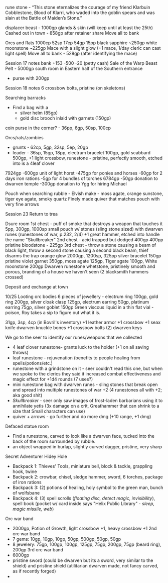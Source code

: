 rune stone - “This stone eternalizes the courage of my friend Klarbuin Cobblestone, Blood of Klarri, who waded into the goblin spears and was slain at the Battle of Maiden’s Stone.”


displacer beast - 1000gp
glands & skin (will keep until at least the 25th)
Cashed out in town - 858gp after retainer share
Move all to bank

Orcs and Rats
1000cp 52sp 17ep 54gp 15pp
black sapphire ~250gp
white moonstone ~225gp
Mace with a slight glow (+1 mace, 1/day cleric can cast light spell)
Move all to bank - 528gp (after identifying the mace)

Session 17 notes
bank +153 -500 -20 (petty cash)
Sale of the Warp Beast Pelt - 5000gp
south room in Eastern half of the Southern entrance
- purse with 200gp

Session 18 notes
6 crossbow bolts, pristine (on skeletons)

Searching barracks
- Find a bag with a
	- silver helm (85gp)
	- gold disc brooch inlaid with garnets (150gp)

coin purse in the corner? - 36pp, 6gp, 50sp, 100cp

Orcs/rats/zombies
- grunts - 62cp, 5gp, 32sp, 5ep, 20gp
- leader - 36sp, 15gp, 18pp, electrum bracelet 100gp, gold scabbard 500gp, +1 light crossbow, runestone - pristine, perfectly smooth, etched into is a 4leaf clover


7924gp
-600gp unit of light horst
-475gp for ponies and horses
-60gp for 2 days iron rations
-5gp for 4 bundles of torches
6784gp
-50gp donation to dwarven temple
-300gp donation to Ygg for hiring Michael


Pouch when searching rubble - Elvish make - moss agate, orange sunstone, tiger eye agate, smoky quartz
Finely made quiver that matches pouch with very fine arrows

Session 23
Return to trea

Dsure room
1st chest - puff of smoke that destroys a weapon that touches it
	5pp, 300gp, 1000sp
	small pouch w/ stones (sling stone sized) with dwarven runes (runestones of war, p.232, 2/4)
	+1 great hammer, etched into handle the name "Skullbreaker"
2nd chest - acid trapped but dodged
	400gp
	400pp
	pristine bloodstone - 225gp
3rd chest - throw a stone causing a beam of black light, throw a second stone causing a second black beam, thief disarms the trap
	orange glow
	2000gp, 1200sp, 325pp
	silver bracelet 150gp
	pristine violet garnet 350gp, moss agate 125gp, Tiger agate 100gp, White moonstone  200gp
	Dwarven runestone whetstone, pristinely smooth and porous, branding of a house we haven't seen (2 blacksmith hammers crossed)

Deposit and exchange at town

10/25
Looting orc bodies
6 pieces of jewellery - electrum ring 100gp, gold ring 200gp, silver cloak clasp 125gp, electrum earring 50gp, platinum earring 75gp, silver goblet 150gp
Green viscous liquid in a thin flat vial - poison, Roy takes a sip to figure out what it is.

31gp, 3sp, 4cp (in Bovril's inventory)
+1 leather armor
+1 crossbow
+1 seax knife
dwarven knuckle bones
+1 crossbow bolts (2)
dwarven keys

We go to the seer to identify our runes/weapons that we collected 
- 4 leaf clover runestone- grants luck to the holder (+1 on all saving throws) 
- leaf runestone - rejuvenation (benefits to people healing from spells/potions/etc.) 
- runestone with a grindstone on it - seer couldn't read this one, but when we spoke to the clerics they said it increased combat effectiveness and magic effect for +1d4 rounds (7 uses?) 
- mini runestone bag with dwarven runes - sling stones that break open and spread into multiple runestones of war +2 (4 runestones all with +2; aka good shit) 
- *Skullbreaker* - seer only saw images of frost-laden barbarians using it to annihilate yetis (3x damage on a crit, Greathammer that can shrink to a size that Small characters can use)
- quiver + arrows - go further and do more dmg (+10 range, +1 dmg) 

Defaced statue room
- Find a runestone, carved to look like a dwarven face, tucked into the back of the room surrounded by rubble.
- an object wrapped in burlap, slightly curved dagger, pristine, very sharp

Secret Adventurer Hidey Hole
- Backpack 1: Thieves' Tools, miniature bell, block & tackle, grappling hook, twine
- Backpack 2: crowbar, chisel, sledge hammer, sword, 6 torches, package of iron rations
- Backpack 3: (2) potions of healing, holy symbol to the green man, bunch of wolfsbane
- Backpack 4: (3) spell scrolls (*floating disc, detect magic, invisibility*), spell book (pocket w/ card inside says "Helix Public Library" - *sleep, magic missile, web*)

Orc war band
- 2000gp, Potion of Growth, light crossbow +1, heavy crossbow +1
2nd orc war band
- 7 gems: 10gp, 10gp, 10gp, 50gp, 500gp, 50gp, 50gp
- 8 jewelery: 75gp, 100gp, 100gp, 125gp, 75gp, 200gp, 75gp (beard ring), 200gp
3rd orc war band
- 6000gp
- pristine sword (could be dwarven but its a sword, very similar to the shield) and pristine shield (utilitarian dwarven made, not fancy carved, as if recently forged)
- 